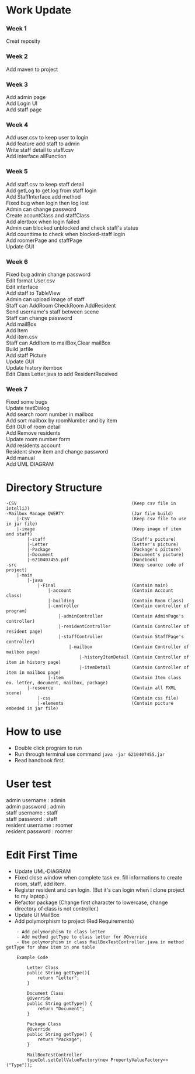 # Work Update #

### Week 1 ###

Creat reposity
	
### Week 2 ###

Add maven to project
	
### Week 3 ###

Add admin page  
Add Login UI  
Add staff page  
	
### Week 4 ###

Add user.csv to keep user to login  
Add feature add staff to admin  
Write staff detail to staff.csv  
Add interface allFunction  
	
### Week 5 ###

Add staff.csv to keep staff detail  
Add getLog to get log from staff login  
Add StaffInterface add method   
Fixed bug when login then log lost  
Admin can change password  
Create acountClass and staffClass  
Add alertbox when login failed  
Admin can blocked unblocked and check staff's status  
Add counttime to check when blocked-staff login  
Add roomerPage and staffPage  
Update GUI  
	
### Week 6 ###

Fixed bug admin change password  
Edit format User.csv  
Edit interface  
Add staff to TableView  
Admin can upload image of staff  
Staff can AddRoom CheckRoom AddResident  
Send username's staff between scene  
Staff can change password  
Add mailBox  
Add Item  
Add item.csv  
Staff can AddItem to mailBox,Clear mailBox  
Build jarfile  
Add staff Picture    
Update GUI  
Update history itembox  
Edit Class Letter.java to add ResidentReceived  

### Week 7 ###

Fixed some bugs  
Update textDialog  
Add search room number in mailbox  
Add sort mailbox by roomNumber and by item  
Edit GUI of room detail  
Add Remove residents  
Update room number form  
Add residents account  
Resident show item and change password  
Add manual  
Add UML DIAGRAM  
	
# Directory Structure #
```
-CSV 											(Keep csv file in intelliJ)  
-Mailbox Manage QWERTY	 						(Jar file build)  
	|-CSV 										(Keep csv file to use in jar file)  
	|-image 									(Keep image of item and staff)  
	    |-staff									(Staff's picture)  
		|-Letter								(Letter's picture)  
		|-Package								(Package's picture)  
		|-Document								(Document's picture)  
		|-6210407455.pdf						(Handbook)  
-src											(Keep source code of project)  
	|-main  
		|-java  
			|-Final								(Contain main)  
				|-account						(Contain Account class) 
				|-building						(Contain Room Class)
				|-controller					(Contain controller of program)  
					|-adminController			(Contain AdminPage's controller)    
					|-residentController		(Contain Controller of resident page)  
					|-staffController			(Contain StaffPage's controller)  
						|-mailbox				(Contain Controller of mailbox page)  
							|-historyItemDetail	(Contain Controller of item in history page)  
							|-itemDetail		(Contain Controller of item in mailbox page)  
				|-item 							(Contain Item class ex. letter, document, mailbox, package)  
		|-resource								(Contain all FXML scene)  
			|-css								(Contain css file)  
			|-elements							(Contain picture embeded in jar file)
```
# How to use #

* Double click program to run
* Run through terminal use command `java -jar 6210407455.jar`
* Read handbook first.
	
# User test #

admin username : admin  
admin password : admin  
staff username : staff  
staff password : staff  
resident username : roomer  
resident password : roomer

# Edit First Time #

* Update UML-DIAGRAM
* Fixed close window when complete task ex. fill informations to create room, staff, add item.
* Register resident and can login. (But it's can login when I clone project to my laptop.)
* Refactor package (Change first character to lowercase, change directory of class is not controller.)
* Update UI MailBox
* Add polymorphism to project (Red Requirements)
```
	- Add polymorphism to class letter
	- Add method getType to class letter for @Override
	- Use polymorphism in class MailBoxTestController.java in method getType for show item in one table
	
	Example Code
	
		Letter Class
		public String getType(){
            return "Letter";
        }
		
		Document Class
		@Override
    	public String getType() {
        	return "Document";
    	}
		
		Package Class
		@Override
    	public String getType() {
        	return "Package";
    	}
	
		MailBoxTestController
		typeCol.setCellValueFactory(new PropertyValueFactory<>("Type"));
		
```